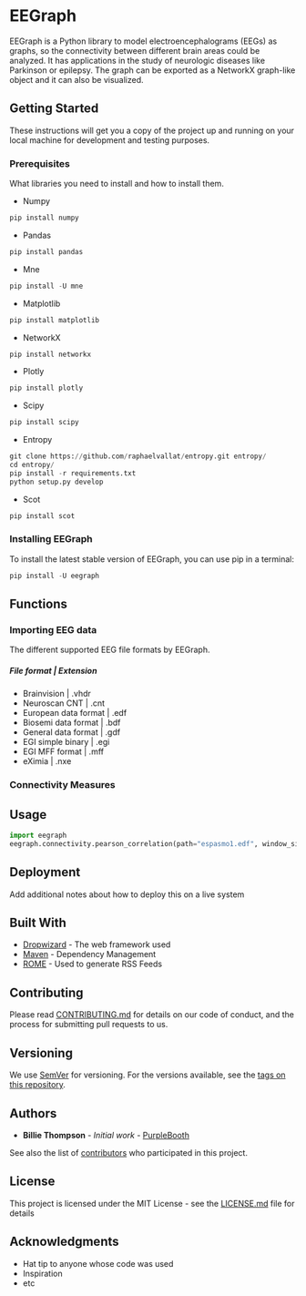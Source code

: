 # EEGraph

EEGraph is a Python library to model electroencephalograms (EEGs) as graphs, so the connectivity between different brain areas could be analyzed. It has applications
in the study of neurologic diseases like Parkinson or epilepsy. The graph can be exported as a NetworkX graph-like object and it can also be visualized. 


## Getting Started

These instructions will get you a copy of the project up and running on your local machine for development and testing purposes.

### Prerequisites

What libraries you need to install and how to install them.

* Numpy
```python
pip install numpy
```
* Pandas
```python
pip install pandas
```
* Mne
```python
pip install -U mne
```
* Matplotlib
```python
pip install matplotlib
```
* NetworkX
```python
pip install networkx
```
* Plotly
```python
pip install plotly
```
* Scipy
```python
pip install scipy
```
* Entropy
```python
git clone https://github.com/raphaelvallat/entropy.git entropy/
cd entropy/
pip install -r requirements.txt
python setup.py develop
```
* Scot
```python
pip install scot
```

### Installing EEGraph

To install the latest stable version of EEGraph, you can use pip in a terminal:

```python
pip install -U eegraph
```

## Functions

### Importing EEG data 
The different supported EEG file formats by EEGraph.

#####         File format | Extension
* Brainvision | .vhdr
* Neuroscan CNT  | .cnt
* European data format | .edf
* Biosemi data format | .bdf
* General data format | .gdf
* EGI simple binary | .egi
* EGI MFF format | .mff
* eXimia | .nxe


### Connectivity Measures

## Usage
```python
import eegraph
eegraph.connectivity.pearson_correlation(path="espasmo1.edf", window_size = [0,4], exclude = ['EEG TAntI1-TAntI', 'EEG TAntD1-TAntD', 'EEG EKG1-EKG2'])
```

## Deployment

Add additional notes about how to deploy this on a live system

## Built With

* [Dropwizard](http://www.dropwizard.io/1.0.2/docs/) - The web framework used
* [Maven](https://maven.apache.org/) - Dependency Management
* [ROME](https://rometools.github.io/rome/) - Used to generate RSS Feeds

## Contributing

Please read [CONTRIBUTING.md](https://gist.github.com/PurpleBooth/b24679402957c63ec426) for details on our code of conduct, and the process for submitting pull requests to us.

## Versioning

We use [SemVer](http://semver.org/) for versioning. For the versions available, see the [tags on this repository](https://github.com/your/project/tags). 

## Authors

* **Billie Thompson** - *Initial work* - [PurpleBooth](https://github.com/PurpleBooth)

See also the list of [contributors](https://github.com/your/project/contributors) who participated in this project.

## License

This project is licensed under the MIT License - see the [LICENSE.md](LICENSE.md) file for details

## Acknowledgments

* Hat tip to anyone whose code was used
* Inspiration
* etc

